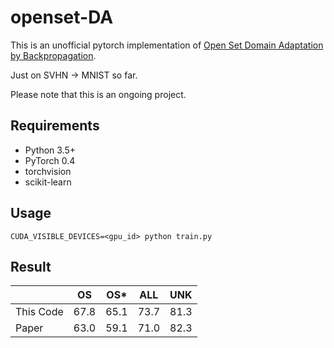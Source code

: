 # openset-DA
This is an unofficial pytorch implementation of [Open Set Domain Adaptation by Backpropagation](https://arxiv.org/pdf/1804.10427.pdf). 

Just on SVHN -> MNIST so far.

Please note that this is an ongoing project.

## Requirements
- Python 3.5+
- PyTorch 0.4
- torchvision
- scikit-learn

## Usage
```
CUDA_VISIBLE_DEVICES=<gpu_id> python train.py
```

## Result
||OS|OS*|ALL|UNK| 
|:---|:---:|:---:|:---:|:---:|
|This Code|67.8|65.1|73.7|81.3|
|Paper|63.0|59.1|71.0|82.3|
